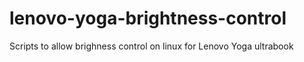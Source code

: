 lenovo-yoga-brightness-control
==============================

Scripts to allow brighness control on linux for Lenovo Yoga ultrabook 
